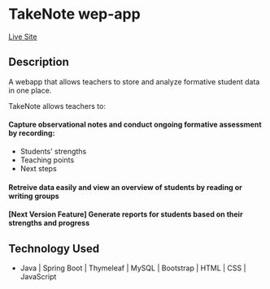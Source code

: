 # TakeNote wep-app

[Live Site](https://takenote-web-app-production.up.railway.app/)

## Description

A webapp that allows teachers to store and analyze formative student data in one place.

TakeNote allows teachers to:

#### Capture observational notes and conduct ongoing formative assessment by recording:
- Students' strengths
- Teaching points
- Next steps

#### Retreive data easily and view an overview of students by reading or writing groups
#### [Next Version Feature] Generate reports for students based on their strengths and progress




## Technology Used

* Java | Spring Boot | Thymeleaf | MySQL | Bootstrap | HTML | CSS | JavaScript

